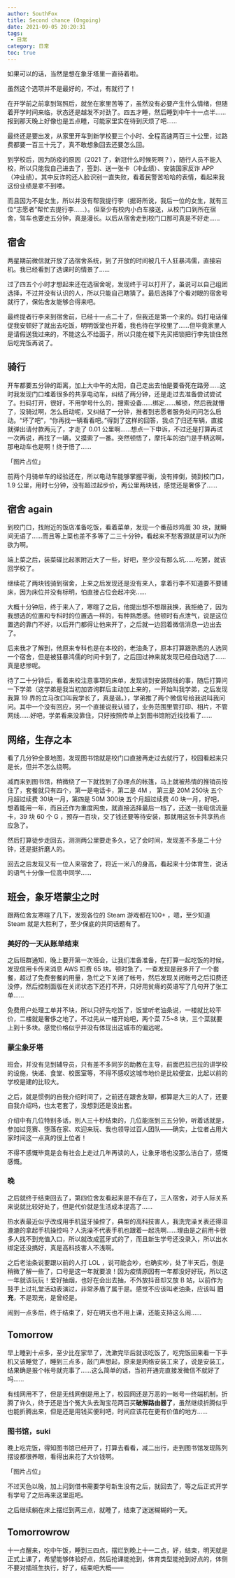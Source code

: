 ```yaml
---
author: SouthFox
title: Second chance (Ongoing)
date: 2021-09-05 20:20:31
tags:
 - 日常
category: 日常
toc: true
---
```


如果可以的话，当然是想在象牙塔里一直待着啦。

<!-- more -->

虽然这个选项并不是最好的，不过，有就行了！

在开学前之前拿到驾照后，就坐在家里苦等了，虽然没有必要产生什么情绪，但随着开学时间来临，状态还是越发不对劲了。四五才睡，然后睡到中午十一点半……报到那天晚上好像也是五点睡，可能家里实在待到厌烦了吧……

最终还是要出发，从家里开车到新学校要三个小时、全程高速两百三十公里，过路费都要一百三十元了，真不敢想象回去还要怎么回。

到学校后，因为防疫的原因（2021 了，新冠什么时候死啊？），随行人员不能入校，所以只能我自己进去了，签到、送一张卡（冲业绩）、安装国家反诈 APP （冲业绩）。其中反诈的还人脸识别一直失败，看着民警苦哈哈的表情，看起来我这份业绩是拿不到喽。

而且因为不是女生，所以并没有帮我提行李（据哥所说，我后一位的女生，就有三位“志愿者”帮忙去提行李……）。但至少有校内小白车接送，从校门口到所在宿舍，驾车也要走五分钟，真是漫长。以后从宿舍走到校门口那可真是不好走……

## 宿舍

两星期前微信就开放了选宿舍系统，到了开放的时间被几千人狂暴鸿儒，直接宕机。我已经看到了选课时的情景了……

过了四五个小时才想起来还在选宿舍呢，发现终于可以打开了，虽说可以自己组团选择，不过并没有认识的人，所以只能自己瞎猜了。最后选择了个看对眼的宿舍号就行了，保佑舍友能够合得来吧。

最终提者行李来到宿舍前，已经十一点二十了，但我还是第一个来的。妈打电话催促我安顿好了就出去吃饭，明明饭堂也开着，我也待在学校里了……但毕竟家里人是请假送我过来的，不能这么不给面子，所以只能在楼下先买把锁把行李先锁住然后吃完饭再说了。



## 骑行

开车都要五分钟的距离，加上大中午的太阳，自己走出去怕是要昏死在路旁……这时我发现门口堆着很多的共享电动车，纠结了两分钟，还是走过去准备尝试尝试了。扫码打开，很好，不用学号什么的，搜索设备……绑定……解锁，然后我就懵了，没骑过啊，怎么启动呢，又纠结了一分钟，推者到志愿者服务处问问怎么启动。“坏了吧”，“你再找一辆看看吧。”得到了这样的回答，我点了归还车辆，直接就弹出请付款两元了，才走了 0.01 公里啊……想点一下申诉，不过还是打算再试一次再说，再找了一辆，又摸索了一番。突然顿悟了，摩托车的油门是手柄这啊，那电动车也是啊！终于悟了……

「图片占位」

前两个月骑单车的经验还在，所以电动车能够掌握平衡，没有摔倒，骑到校门口，1.9 公里，用时七分钟，没有超过起步价，两公里两块钱，感觉还是奢侈了……



## 宿舍 again

到校门口，找附近的饭店准备吃饭，看着菜单，发现一个番茄炒鸡蛋 30 块，就瞬间无语了……而且等上菜也差不多等了二三十分钟，看起来不愁客源就是可以为所欲为啊。

端上菜之后，装菜碟比起家附近大了一些，好吧，至少没有那么坑……吃罢，就该回学校了。

继续花了两块钱骑到宿舍，上来之后发现还是没有来人，拿着行李不知道要不要铺床，因为床位并没有标明，怕直接占位会起冲突……

大概十分钟后，终于来人了，寒暄了之后，他提出想不想跟我换，我拒绝了，因为我想选的位置和专科时的位置选一样的，有种熟悉感。他顿时有点泄气，说是这位置选的靠门不好，以后开门都得让他来开了，之后就一边回着微信消息一边出去了。

后来我才了解到，他原来专科也是在本校的，老油条了，原本打算跟熟悉的人选同一个宿舍，但是被狂暴鸿儒的时间卡到了，之后回过神来就发现已经自动选了……真是悲惨呢。

待了二十分钟后，看着来校注意事项的床单，发现讲到安装网线的事，随后打算问一下学弟（这学弟是我当初加咨询群后主动加上来的，一开始叫我学弟，之后发现我算 19 界的立马改口叫我学长了，真是谐。），学弟推了两个微信号给我说叫我问问。其中一个没有回应，另一个直接说我认错了，业务范围里管打印、相片，不管网线……好吧，学弟看来没靠住，只好按照传单上到图书馆附近找找看了……



## 网络，生存之本

看了几分钟全景地图，发现图书馆就是校门口直接再走过去就行了，校园看起来只是长，但并不怎么绕啊。

减而来到图书馆，稍微绕了一下就找到了办理点的帐篷，马上就被热情的推销员按住了，套餐就只有四个，第一是电话卡，第二是 4M ， 第三是 20M 250块 五个月超过续费 30块一月，第四是 50M 300块 五个月超过续费 40 块一月，好吧，想着能用一年，而且还作为重度网虫，就直接选择最后一档了，还送一张电信流量卡，39 块 60 个 G ，预存一百块，交了钱还要等待安装，那就用这张卡共享热点应急了。

然后打算徒步走回去，测测两公里要走多久，记了会时间，发现差不多是二十分钟，还是挺折磨人的。

回去之后发现又有一位人来宿舍了，将近一米八的身高，看起来十分体育生，说话的语气十分像一位高中同学……



## 班会，象牙塔蒙尘之时

跟两位舍友寒暄了几下，发现各位的 Steam 游戏都在100+ ，嗯，至少知道 Steam 就是大胜利了，至少保底的共同话题有了。

### 美好的一天从账单结束

之后班群通知，晚上要开第一次班会，让我们准备准备，在打算一起吃饭的时候，发现信用卡传来消息 AWS 扣费 65 块。顿时急了，一查发现是我多开了一个套餐，超过了免费套餐的用量，急忙之下关闭了帐号，然后发现关闭帐号之后扣费还没停，然后控制面版在关闭状态下还打不开，只好用贫瘠的英语写了几句开了张工单……

免费用户处理工单并不块，所以只好先吃饭了，饭堂听老油条说，一楼就比较平价，二楼就是奢侈之地了。不过先从一楼开始吧，两个菜 7.5~8 块，三个菜就要上到十多块。感觉价格似乎并没有体现出这城市的偏远呢。



### 蒙尘象牙塔

班会，并没有见到辅导员，只有差不多同岁的助教在主导，前面巴拉巴拉的讲学校的设施，快递、食堂、校医室等，不得不感叹这城市地价是比较便宜，比起以前的学校是建的比较大。

之后，就是惯例的自我介绍时间了，之前还在跟舍友聊，都算是大三的人了，还要自我介绍吗，也太老套了，没想到还是没出套。

介绍中有几位特别多话，别人三十秒结束的，几位能涨到三五分钟，听着话就是，参加过竞赛、堕落在家、欢迎来玩、我也领导过百人团队——确实，上位者占用大家时间这一点真的很上位者！

不得不感慨毕竟是会有社会上走过几年再读的人，让象牙塔也没那么洁白了，感慨感慨。



### 晚

之后就终于结束回去了，第四位舍友看起来是不存在了，三人宿舍，对于人际关系来说就比较好处了，但是代价就是生活成本提高了……

热水表最近似乎改成用手机蓝牙操控了，典型的高科技害人，我洗完澡关表还得湿漉漉的拿起手机操控吗？人洗澡不代表手机也跟着一起洗啊……理由是之前用卡很多人找不到充值入口，所以就改成蓝牙式的了，而且新生学号还没录入，所以出水绑定还没搞好，真是高科技害人不浅啊。



之后老油条说要跟以前的人打 LOL ，说可能会吵，也确实吵，处了半天后，倒是稍微了解一些了，口号是这一年就要浪！因为疫情原因有一年都没好好玩，所以这一年就该玩玩！爱好抽烟，也好在会出去抽，不外放抖音却又放 B 站，以前作为鼓手上过礼堂活动表演过，非常矛盾了属于是。感觉不应该叫老油条，应该叫 **旧充**，不是现充，是曾经是。

闹到一点多后，终于结束了，好在明天也不用上课，还能支持这么闹……



## Tomorrow

早上睡到十点多，至少比在家早了，洗漱完毕后就该吃饭了，吃完饭回来看一下手机又该睡觉了，睡到三点多，敲门声想起，原来是网络安装工来了，说是安装工，结果确是报个帐号就完事了……这么简单的话，当初开通完直接发微信不就好了吗……

有线网用不了，但是无线网倒是用上了，校园网还是万恶的一帐号一终端机制，折腾了许久，终于还是当个冤大头去淘宝花两百买**破解路由器了**，虽然继续折腾似乎也能折腾出来，但是还是用钱买便利吧，时间应该花在更有价值的地方……



### 图书馆，suki

晚上吃完饭，得知图书馆已经开了，打算去看看，减二出行，走到图书馆发现陈列摆设都很养眼，看得出来花了大价钱啊。

「图片占位」

不过天色以晚，加上问到借书需要学号新生没有之后，就回去了，等之后正式开学有学号了之后再来这里逛吧。

之后继续躺在床上摆烂到两三点，就睡了，结束了迷迷糊糊的一天。



## Tomorrowrow

十一点醒来，吃中午饭，睡到三四点，摆烂到晚上十一二点，好，结束，明天就是正式上课了，希望能够体验好点，然后抢课能抢到，体育类型能抢到好点的，体侧不要对插班生执行，好了，结束吧大概——
